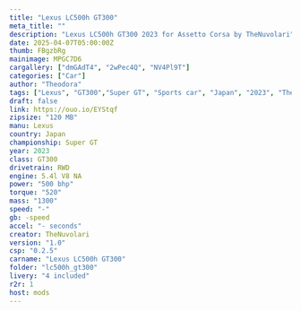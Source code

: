```yaml
---
title: "Lexus LC500h GT300"
meta_title: ""
description: "Lexus LC500h GT300 2023 for Assetto Corsa by TheNuvolari"
date: 2025-04-07T05:00:00Z
thumb: FBgzbRg
mainimage: MPGC7D6
cargallery: ["dmGAdT4", "2wPec4Q", "NV4Pl9T"]
categories: ["Car"]
author: "Theodora"
tags: ["Lexus", "GT300","Super GT", "Sports car", "Japan", "2023", "TheNuvolari"]
draft: false
link: https://ouo.io/EYStqf
zipsize: "120 MB"
manu: Lexus
country: Japan
championship: Super GT
year: 2023
class: GT300
drivetrain: RWD
engine: 5.4l V8 NA
power: "500 bhp"
torque: "520"
mass: "1300"
speed: "-"
gb: -speed
accel: "- seconds"
creator: TheNuvolari
version: "1.0"
csp: "0.2.5"
carname: "Lexus LC500h GT300"
folder: "lc500h_gt300"
livery: "4 included"
r2r: 1
host: mods
---
```

